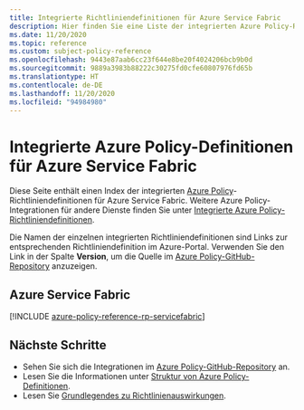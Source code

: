 ```yaml
---
title: Integrierte Richtliniendefinitionen für Azure Service Fabric
description: Hier finden Sie eine Liste der integrierten Azure Policy-Richtliniendefinitionen für Azure Service Fabric. Diese integrierten Richtliniendefinitionen bieten allgemeine Ansätze für die Verwaltung von Azure-Ressourcen.
ms.date: 11/20/2020
ms.topic: reference
ms.custom: subject-policy-reference
ms.openlocfilehash: 9443e87aab6cc23f644e8be20f4024206bcb9b0d
ms.sourcegitcommit: 9889a3983b88222c30275fd0cfe60807976fd65b
ms.translationtype: HT
ms.contentlocale: de-DE
ms.lasthandoff: 11/20/2020
ms.locfileid: "94984980"
---
```

# <a name="azure-policy-built-in-definitions-for-azure-service-fabric"></a>Integrierte Azure Policy-Definitionen für Azure Service Fabric

Diese Seite enthält einen Index der integrierten [Azure Policy](../governance/policy/overview.md)-Richtliniendefinitionen für Azure Service Fabric. Weitere Azure Policy-Integrationen für andere Dienste finden Sie unter [Integrierte Azure Policy-Richtliniendefinitionen](../governance/policy/samples/built-in-policies.md).

Die Namen der einzelnen integrierten Richtliniendefinitionen sind Links zur entsprechenden Richtliniendefinition im Azure-Portal. Verwenden Sie den Link in der Spalte **Version**, um die Quelle im [Azure Policy-GitHub-Repository](https://github.com/Azure/azure-policy) anzuzeigen.

## <a name="azure-service-fabric"></a>Azure Service Fabric

[!INCLUDE [azure-policy-reference-rp-servicefabric](../../includes/policy/reference/byrp/microsoft.servicefabric.md)]

## <a name="next-steps"></a>Nächste Schritte

- Sehen Sie sich die Integrationen im [Azure Policy-GitHub-Repository](https://github.com/Azure/azure-policy) an.
- Lesen Sie die Informationen unter [Struktur von Azure Policy-Definitionen](../governance/policy/concepts/definition-structure.md).
- Lesen Sie [Grundlegendes zu Richtlinienauswirkungen](../governance/policy/concepts/effects.md).
